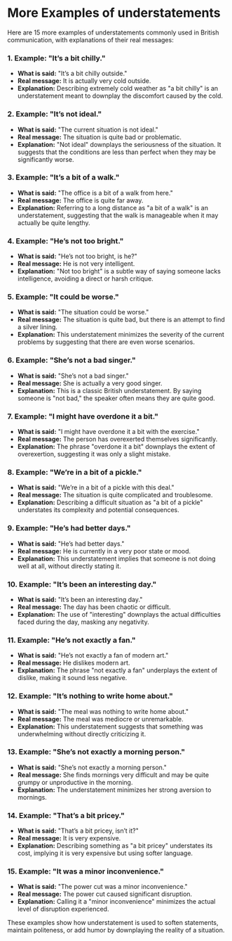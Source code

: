 # More Examples of understatements

Here are 15 more examples of understatements commonly used in British communication, with explanations of their real messages:

### 1. **Example: "It’s a bit chilly."**
   - **What is said:** "It’s a bit chilly outside."
   - **Real message:** It is actually very cold outside.
   - **Explanation:** Describing extremely cold weather as "a bit chilly" is an understatement meant to downplay the discomfort caused by the cold.

### 2. **Example: "It’s not ideal."**
   - **What is said:** "The current situation is not ideal."
   - **Real message:** The situation is quite bad or problematic.
   - **Explanation:** "Not ideal" downplays the seriousness of the situation. It suggests that the conditions are less than perfect when they may be significantly worse.

### 3. **Example: "It’s a bit of a walk."**
   - **What is said:** "The office is a bit of a walk from here."
   - **Real message:** The office is quite far away.
   - **Explanation:** Referring to a long distance as "a bit of a walk" is an understatement, suggesting that the walk is manageable when it may actually be quite lengthy.

### 4. **Example: "He’s not too bright."**
   - **What is said:** "He’s not too bright, is he?"
   - **Real message:** He is not very intelligent.
   - **Explanation:** "Not too bright" is a subtle way of saying someone lacks intelligence, avoiding a direct or harsh critique.

### 5. **Example: "It could be worse."**
   - **What is said:** "The situation could be worse."
   - **Real message:** The situation is quite bad, but there is an attempt to find a silver lining.
   - **Explanation:** This understatement minimizes the severity of the current problems by suggesting that there are even worse scenarios.

### 6. **Example: "She’s not a bad singer."**
   - **What is said:** "She’s not a bad singer."
   - **Real message:** She is actually a very good singer.
   - **Explanation:** This is a classic British understatement. By saying someone is "not bad," the speaker often means they are quite good.

### 7. **Example: "I might have overdone it a bit."**
   - **What is said:** "I might have overdone it a bit with the exercise."
   - **Real message:** The person has overexerted themselves significantly.
   - **Explanation:** The phrase "overdone it a bit" downplays the extent of overexertion, suggesting it was only a slight mistake.

### 8. **Example: "We’re in a bit of a pickle."**
   - **What is said:** "We’re in a bit of a pickle with this deal."
   - **Real message:** The situation is quite complicated and troublesome.
   - **Explanation:** Describing a difficult situation as "a bit of a pickle" understates its complexity and potential consequences.

### 9. **Example: "He’s had better days."**
   - **What is said:** "He’s had better days."
   - **Real message:** He is currently in a very poor state or mood.
   - **Explanation:** This understatement implies that someone is not doing well at all, without directly stating it.

### 10. **Example: "It’s been an interesting day."**
   - **What is said:** "It’s been an interesting day."
   - **Real message:** The day has been chaotic or difficult.
   - **Explanation:** The use of "interesting" downplays the actual difficulties faced during the day, masking any negativity.

### 11. **Example: "He’s not exactly a fan."**
   - **What is said:** "He’s not exactly a fan of modern art."
   - **Real message:** He dislikes modern art.
   - **Explanation:** The phrase "not exactly a fan" underplays the extent of dislike, making it sound less negative.

### 12. **Example: "It’s nothing to write home about."**
   - **What is said:** "The meal was nothing to write home about."
   - **Real message:** The meal was mediocre or unremarkable.
   - **Explanation:** This understatement suggests that something was underwhelming without directly criticizing it.

### 13. **Example: "She’s not exactly a morning person."**
   - **What is said:** "She’s not exactly a morning person."
   - **Real message:** She finds mornings very difficult and may be quite grumpy or unproductive in the morning.
   - **Explanation:** The understatement minimizes her strong aversion to mornings.

### 14. **Example: "That’s a bit pricey."**
   - **What is said:** "That’s a bit pricey, isn’t it?"
   - **Real message:** It is very expensive.
   - **Explanation:** Describing something as "a bit pricey" understates its cost, implying it is very expensive but using softer language.

### 15. **Example: "It was a minor inconvenience."**
   - **What is said:** "The power cut was a minor inconvenience."
   - **Real message:** The power cut caused significant disruption.
   - **Explanation:** Calling it a "minor inconvenience" minimizes the actual level of disruption experienced.

These examples show how understatement is used to soften statements, maintain politeness, or add humor by downplaying the reality of a situation.
